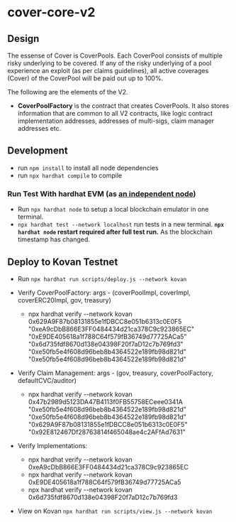 # cover-core-v2

## Design
The essense of Cover is CoverPools. Each CoverPool consists of multiple risky underlying to be covered. If any of the risky underlying of a pool experience an exploit (as per claims guidelines), all active coverages (Cover) of the CoverPool will be paid out up to 100%.

The following are the elements of the V2.
* **CoverPoolFactory** is the contract that creates CoverPools. It also stores information that are common to all V2 contracts, like logic contract implementation addresses, addresses of multi-sigs, claim manager addresses etc.


## Development
* run `npm install` to install all node dependencies
* run `npx hardhat compile` to compile

### Run Test With hardhat EVM (as [an independent node](https://hardhat.dev/hardhat-evm/#connecting-to-hardhat-evm-from-wallets-and-other-software))
* Run `npx hardhat node` to setup a local blockchain emulator in one terminal.
* `npx hardhat test --network localhost` run tests in a new terminal.
 **`npx hardhat node` restart required after full test run.** As the blockchain timestamp has changed.

 ## Deploy to Kovan Testnet
* Run `npx hardhat run scripts/deploy.js --network kovan`
* Verify CoverPoolFactory: args - (coverPoolImpl, coverImpl, coverERC20Impl, gov, treasury)
  * npx hardhat verify --network kovan 0x629A9F87b08131855e1fDBCC8e051b6313c0E0F5 "0xeA9cDbB866E3FF0484434d21ca378C9c923865EC" "0xE9DE405618a1f788C64f579fB36749d77725ACa5" "0x6d735fdf8670d138e04398F20f7aD12c7b769fd3" "0xe50fb5e4f608d96beb8b4364522e189fb98d821d" "0xe50fb5e4f608d96beb8b4364522e189fb98d821d"
* Verify Claim Management: args - (gov, treasury, coverPoolFactory, defaultCVC/auditor)
  * npx hardhat verify --network kovan 0x47b2989d5123DA47B4113f0FB55758ECeee0341A "0xe50fb5e4f608d96beb8b4364522e189fb98d821d" "0xe50fb5e4f608d96beb8b4364522e189fb98d821d" "0x629A9F87b08131855e1fDBCC8e051b6313c0E0F5" "0x92E812467Df28763814f465048ae4c2AFfAd7631"
* Verify Implementations:
  * npx hardhat verify --network kovan 0xeA9cDbB866E3FF0484434d21ca378C9c923865EC
  * npx hardhat verify --network kovan 0xE9DE405618a1f788C64f579fB36749d77725ACa5
  * npx hardhat verify --network kovan 0x6d735fdf8670d138e04398F20f7aD12c7b769fd3

* View on Kovan `npx hardhat run scripts/view.js --network kovan`